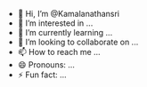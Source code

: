 - 👋 Hi, I’m @Kamalanathansri
- 👀 I’m interested in ...
- 🌱 I’m currently learning ...
- 💞️ I’m looking to collaborate on ...
- 📫 How to reach me ...
- 😄 Pronouns: ...
- ⚡ Fun fact: ...

<!---
Kamalanathansri/Kamalanathansri is a ✨ special ✨ repository because its `README.md` (this file) appears on your GitHub profile.
You can click the Preview link to take a look at your changes.
--->
